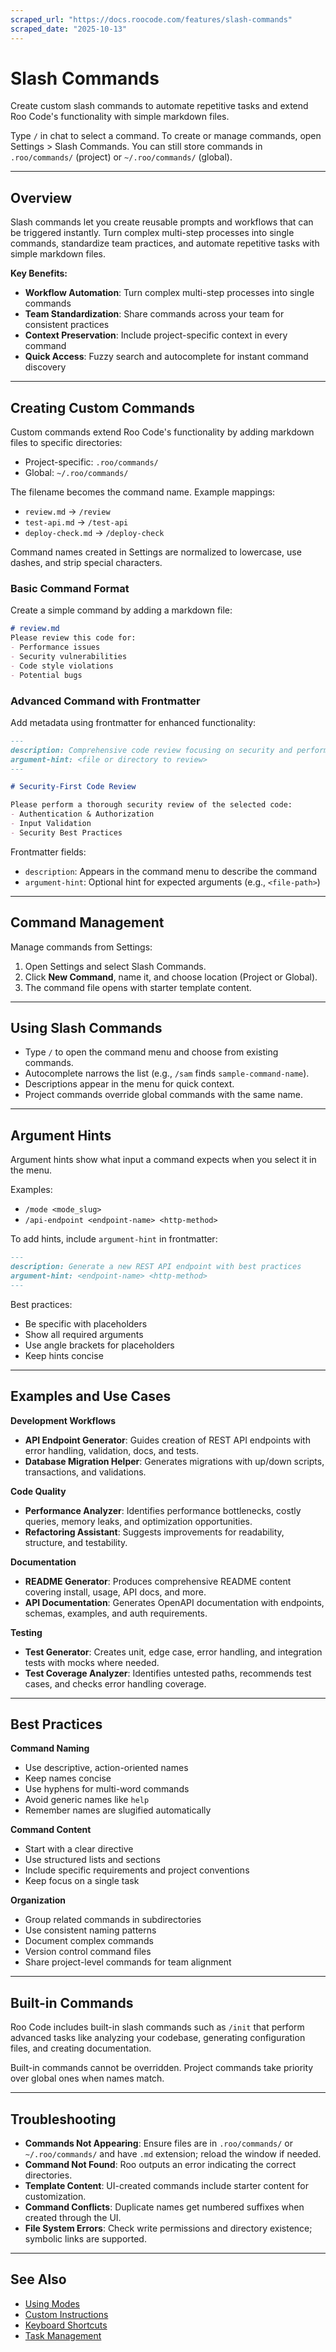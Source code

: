 ```yaml
---
scraped_url: "https://docs.roocode.com/features/slash-commands"
scraped_date: "2025-10-13"
---
```


# Slash Commands

Create custom slash commands to automate repetitive tasks and extend Roo Code's functionality with simple markdown files.

Type `/` in chat to select a command. To create or manage commands, open Settings > Slash Commands. You can still store commands in `.roo/commands/` (project) or `~/.roo/commands/` (global).

---

## Overview

Slash commands let you create reusable prompts and workflows that can be triggered instantly. Turn complex multi-step processes into single commands, standardize team practices, and automate repetitive tasks with simple markdown files.

**Key Benefits:**

- **Workflow Automation**: Turn complex multi-step processes into single commands
- **Team Standardization**: Share commands across your team for consistent practices
- **Context Preservation**: Include project-specific context in every command
- **Quick Access**: Fuzzy search and autocomplete for instant command discovery

---

## Creating Custom Commands

Custom commands extend Roo Code's functionality by adding markdown files to specific directories:

- Project-specific: `.roo/commands/`
- Global: `~/.roo/commands/`

The filename becomes the command name. Example mappings:

- `review.md` → `/review`
- `test-api.md` → `/test-api`
- `deploy-check.md` → `/deploy-check`

Command names created in Settings are normalized to lowercase, use dashes, and strip special characters.

### Basic Command Format

Create a simple command by adding a markdown file:

```markdown
# review.md
Please review this code for:
- Performance issues
- Security vulnerabilities
- Code style violations
- Potential bugs
```

### Advanced Command with Frontmatter

Add metadata using frontmatter for enhanced functionality:

```markdown
---
description: Comprehensive code review focusing on security and performance
argument-hint: <file or directory to review>
---

# Security-First Code Review

Please perform a thorough security review of the selected code:
- Authentication & Authorization
- Input Validation
- Security Best Practices
```

Frontmatter fields:

- `description`: Appears in the command menu to describe the command
- `argument-hint`: Optional hint for expected arguments (e.g., `<file-path>`)

---

## Command Management

Manage commands from Settings:

1. Open Settings and select Slash Commands.
2. Click **New Command**, name it, and choose location (Project or Global).
3. The command file opens with starter template content.

---

## Using Slash Commands

- Type `/` to open the command menu and choose from existing commands.
- Autocomplete narrows the list (e.g., `/sam` finds `sample-command-name`).
- Descriptions appear in the menu for quick context.
- Project commands override global commands with the same name.

---

## Argument Hints

Argument hints show what input a command expects when you select it in the menu.

Examples:

- `/mode <mode_slug>`
- `/api-endpoint <endpoint-name> <http-method>`

To add hints, include `argument-hint` in frontmatter:

```markdown
---
description: Generate a new REST API endpoint with best practices
argument-hint: <endpoint-name> <http-method>
---
```

Best practices:

- Be specific with placeholders
- Show all required arguments
- Use angle brackets for placeholders
- Keep hints concise

---

## Examples and Use Cases

**Development Workflows**

- **API Endpoint Generator**: Guides creation of REST API endpoints with error handling, validation, docs, and tests.
- **Database Migration Helper**: Generates migrations with up/down scripts, transactions, and validations.

**Code Quality**

- **Performance Analyzer**: Identifies performance bottlenecks, costly queries, memory leaks, and optimization opportunities.
- **Refactoring Assistant**: Suggests improvements for readability, structure, and testability.

**Documentation**

- **README Generator**: Produces comprehensive README content covering install, usage, API docs, and more.
- **API Documentation**: Generates OpenAPI documentation with endpoints, schemas, examples, and auth requirements.

**Testing**

- **Test Generator**: Creates unit, edge case, error handling, and integration tests with mocks where needed.
- **Test Coverage Analyzer**: Identifies untested paths, recommends test cases, and checks error handling coverage.

---

## Best Practices

**Command Naming**

- Use descriptive, action-oriented names
- Keep names concise
- Use hyphens for multi-word commands
- Avoid generic names like `help`
- Remember names are slugified automatically

**Command Content**

- Start with a clear directive
- Use structured lists and sections
- Include specific requirements and project conventions
- Keep focus on a single task

**Organization**

- Group related commands in subdirectories
- Use consistent naming patterns
- Document complex commands
- Version control command files
- Share project-level commands for team alignment

---

## Built-in Commands

Roo Code includes built-in slash commands such as `/init` that perform advanced tasks like analyzing your codebase, generating configuration files, and creating documentation.

Built-in commands cannot be overridden. Project commands take priority over global ones when names match.

---

## Troubleshooting

- **Commands Not Appearing**: Ensure files are in `.roo/commands/` or `~/.roo/commands/` and have `.md` extension; reload the window if needed.
- **Command Not Found**: Roo outputs an error indicating the correct directories.
- **Template Content**: UI-created commands include starter content for customization.
- **Command Conflicts**: Duplicate names get numbered suffixes when created through the UI.
- **File System Errors**: Check write permissions and directory existence; symbolic links are supported.

---

## See Also

- [Using Modes](https://docs.roocode.com/basic-usage/using-modes)
- [Custom Instructions](https://docs.roocode.com/features/custom-instructions)
- [Keyboard Shortcuts](https://docs.roocode.com/features/keyboard-shortcuts)
- [Task Management](https://docs.roocode.com/features/task-todo-list)
